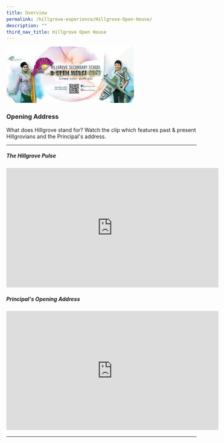 ```yaml
---
title: Overview
permalink: /hillgrove-experience/Hillgrove-Open-House/
description: ""
third_nav_title: Hillgrove Open House
---
```

![](/images/hillgrove%20open%20house.jpg)

### **Opening Address**
What does Hillgrove stand for? Watch the clip which features past & present Hillgrovians and the Principal's address.

---------------------------------------------------------------
##### **The Hillgrove Pulse**

<iframe width="562" height="316" src="https://www.youtube.com/embed/5SOY8cXwCuY" title="The Hillgrove Pulse" frameborder="0" allow="accelerometer; autoplay; clipboard-write; encrypted-media; gyroscope; picture-in-picture" allowfullscreen></iframe>

##### **Principal's Opening Address**

<iframe width="562" height="315" src="https://www.youtube.com/embed/PNH0BgIo83E" title="HGV e-Open House - Principal's Talk" frameborder="0" allow="accelerometer; autoplay; clipboard-write; encrypted-media; gyroscope; picture-in-picture" allowfullscreen></iframe>

---------------------------------------------------------------
